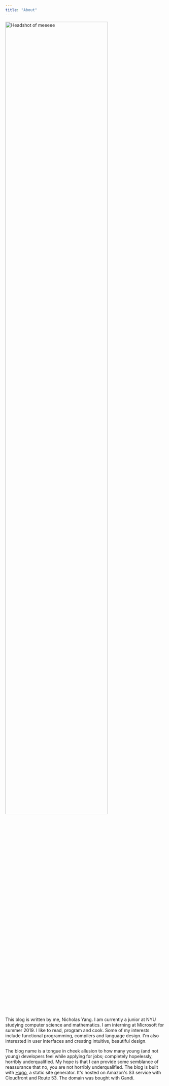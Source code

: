 ```yaml
---
title: "About"
---
```


<div class="headshot-container">
     <img class="headshot" style="width: 80%" alt="Headshot of meeeee" src="/img/headshot.jpg">
</div>

This blog is written by me, Nicholas Yang. I am currently a junior at
NYU studying computer science and mathematics. I am interning at
Microsoft for summer 2019. I like to read, program and cook. Some of
my interests include functional programming, compilers and language
design. I'm also interested in user interfaces and creating intuitive,
beautiful design.


The blog name is a tongue in cheek allusion to how many young (and not
young) developers feel while applying for jobs; completely hopelessly,
horribly underqualified. My hope is that I can provide some semblance
of reassurance that no, you are not horribly underqualified. The blog
is built with [Hugo](https://gohugo.io/), a static site
generator. It's hosted on Amazon's S3 service with Cloudfront and
Route 53. The domain was bought with Gandi.
